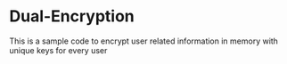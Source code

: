 # Dual-Encryption
This is a sample code to encrypt user related information in memory with unique keys for every user
